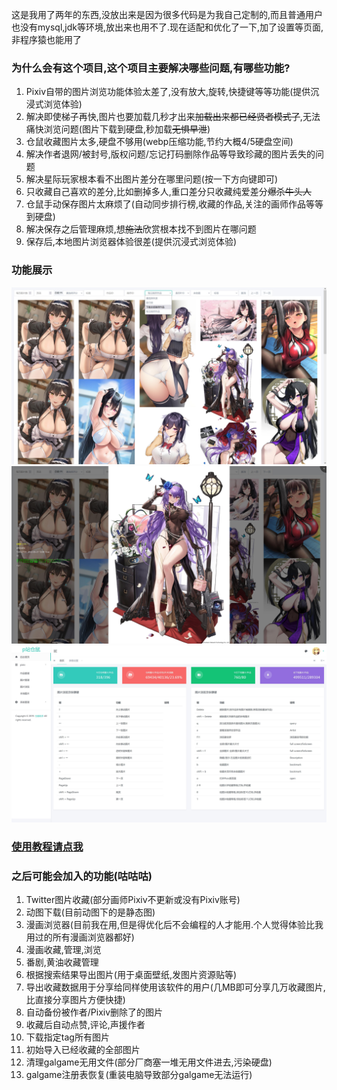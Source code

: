 这是我用了两年的东西,没放出来是因为很多代码是为我自己定制的,而且普通用户也没有mysql,jdk等环境,放出来也用不了.现在适配和优化了一下,加了设置等页面,非程序猿也能用了

### 为什么会有这个项目,这个项目主要解决哪些问题,有哪些功能?

1. Pixiv自带的图片浏览功能体验太差了,没有放大,旋转,快捷键等等功能(提供沉浸式浏览体验)
2. 解决即使梯子再快,图片也要加载几秒才出来~~加载出来都已经贤者模式了~~,无法痛快浏览问题(图片下载到硬盘,秒加载~~无惧早泄~~)
3. 仓鼠收藏图片太多,硬盘不够用(webp压缩功能,节约大概4/5硬盘空间)
4. 解决作者退网/被封号,版权问题/忘记打码删除作品等导致珍藏的图片丢失的问题
5. 解决星际玩家根本看不出图片差分在哪里问题(按一下方向键即可)
6. 只收藏自己喜欢的差分,比如删掉多人,重口差分只收藏纯爱差分~~爆杀牛头人~~
7. 仓鼠手动保存图片太麻烦了(自动同步排行榜,收藏的作品,关注的画师作品等等到硬盘)
8. 解决保存之后管理麻烦,想~~施法~~欣赏根本找不到图片在哪问题
9. 保存后,本地图片浏览器体验很差(提供沉浸式浏览体验)


### 功能展示
![图片列表](gallery.jpg)
![图片浏览](oneImage.jpg)
![后台功能,快捷键](admin.jpg)

### [使用教程请点我](教程.md)

### 之后可能会加入的功能(咕咕咕)

1. Twitter图片收藏(部分画师Pixiv不更新或没有Pixiv账号)
2. 动图下载(目前动图下的是静态图)
3. 漫画浏览器(目前我在用,但是得优化后不会编程的人才能用.个人觉得体验比我用过的所有漫画浏览器都好)
4. 漫画收藏,管理,浏览
5. 番剧,黄油收藏管理
6. 根据搜索结果导出图片(用于桌面壁纸,发图片资源贴等)
7. 导出收藏数据用于分享给同样使用该软件的用户(几MB即可分享几万收藏图片,比直接分享图片方便快捷)
8. 自动备份被作者/Pixiv删除了的图片
9. 收藏后自动点赞,评论,声援作者
10. 下载指定tag所有图片
11. 初始导入已经收藏的全部图片
12. 清理galgame无用文件(部分厂商塞一堆无用文件进去,污染硬盘)
13. galgame注册表恢复(重装电脑导致部分galgame无法运行)
